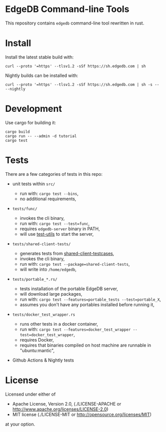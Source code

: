EdgeDB Command-line Tools
=========================

This repository contains `edgedb` command-line tool rewritten in rust.


Install
=======

Install the latest stable build with:

```
curl --proto '=https' --tlsv1.2 -sSf https://sh.edgedb.com | sh
```

Nightly builds can be installed with:

```
curl --proto '=https' --tlsv1.2 -sSf https://sh.edgedb.com | sh -s -- --nightly
```


Development
===========

Use cargo for building it:

```
cargo build
cargo run -- --admin -d tutorial
cargo test
```

Tests
=====

There are a few categories of tests in this repo:

- unit tests within `src/`
  - run with: `cargo test --bins`,
  - no additional requirements,

- `tests/func/`
  - invokes the cli binary,
  - run with: `cargo test --test=func`,
  - requires `edgedb-server` binary in PATH,
  - will use [test-utils](https://github.com/edgedb/test-utils/) to start the server,

- `tests/shared-client-tests/`
  - generates tests from [shared-client-testcases](https://github.com/edgedb/shared-client-testcases/),
  - invokes the cli binary,
  - run with: `cargo test --package=shared-client-tests`,
  - will write into `/home/edgedb`,

- `tests/portable_*.rs/`
  - tests installation of the portable EdgeDB server,
  - will download large packages,
  - run with: `cargo test --features=portable_tests --test=portable_X`,
  - assumes you don't have any portables installed before running it,

- `tests/docker_test_wrapper.rs`
  - runs other tests in a docker container,
  - run with: `cargo test --features=docker_test_wrapper --test=docker_test_wrapper`,
  - requires Docker,
  - requires that binaries compiled on host machine are runnable in "ubuntu:mantic",

- Github Actions & Nightly tests


License
=======


Licensed under either of

* Apache License, Version 2.0,
  (./LICENSE-APACHE or http://www.apache.org/licenses/LICENSE-2.0)
* MIT license (./LICENSE-MIT or http://opensource.org/licenses/MIT)

at your option.
